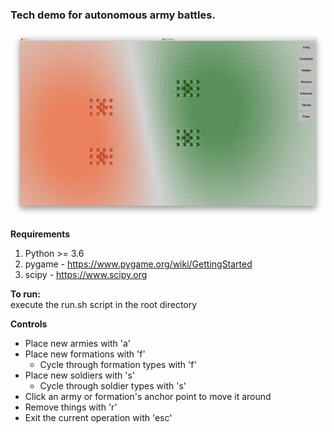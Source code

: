 ### Tech demo for autonomous army battles.

![Demo](https://github.com/evg123/battles/blob/master/media/demo1.png)

**Requirements**
1. Python >= 3.6
1. pygame - https://www.pygame.org/wiki/GettingStarted
1. scipy - https://www.scipy.org

**To run:**  
execute the run.sh script in the root directory  

**Controls**
* Place new armies with 'a'
* Place new formations with 'f'
  * Cycle through formation types with 'f'
* Place new soldiers with 's'
  * Cycle through soldier types with 's'
* Click an army or formation's anchor point to move it around
* Remove things with 'r'
* Exit the current operation with 'esc'
